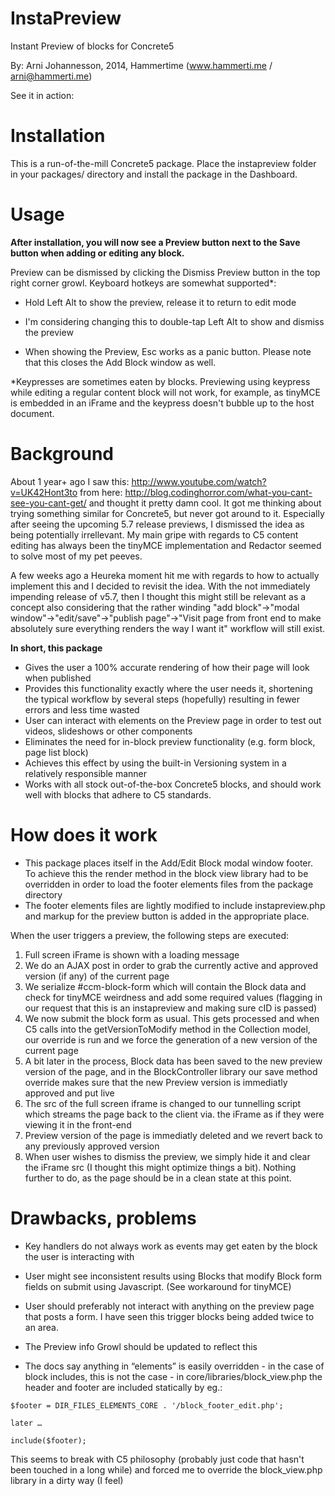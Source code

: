 InstaPreview
============

Instant Preview of blocks for Concrete5

By: Arni Johannesson, 2014, Hammertime (www.hammerti.me / arni@hammerti.me)

See it in action: 

Installation
============

This is a run-of-the-mill Concrete5 package. Place the instapreview folder in your packages/ directory and install the package in the Dashboard. 

Usage
============

**After installation, you will now see a Preview button next to the Save button when adding or editing any block.** 

Preview can be dismissed by clicking the Dismiss Preview button in the top right corner growl. Keyboard hotkeys are somewhat supported*:

* Hold Left Alt to show the preview, release it to return to edit mode
 - I'm considering changing this to double-tap Left Alt to show and dismiss the preview 

* When showing the Preview, Esc works as a panic button. Please note that this closes the Add Block window as well.

*Keypresses are sometimes eaten by blocks. Previewing using keypress while editing a regular content block will not work, for example, as tinyMCE is embedded in an iFrame and the keypress doesn't bubble up to the host document.

Background
============

About 1 year+ ago I saw this: http://www.youtube.com/watch?v=UK42Hont3to from here: http://blog.codinghorror.com/what-you-cant-see-you-cant-get/ and thought it pretty damn cool. It got me thinking about trying something similar for Concrete5, but never got around to it. Especially after seeing the upcoming 5.7 release previews, I dismissed the idea as being potentially irrellevant. My main gripe with regards to C5 content editing has always been the tinyMCE implementation and Redactor seemed to solve most of my pet peeves. 

A few weeks ago a Heureka moment hit me with regards to how to actually implement this and I decided to revisit the idea. With the not immediately impending release of v5.7, then I thought this might still be relevant as a concept also considering that the rather winding "add block"->"modal window"->"edit/save"->"publish page"->"Visit page from front end to make absolutely sure everything renders the way I want it" workflow will still exist.

**In short, this package**

* Gives the user a 100% accurate rendering of how their page will look when published
* Provides this functionality exactly where the user needs it, shortening the typical workflow by several steps (hopefully) resulting in fewer errors and less time wasted
* User can interact with elements on the Preview page in order to test out videos, slideshows or other components
* Eliminates the need for in-block preview functionality (e.g. form block, page list block)
* Achieves this effect by using the built-in Versioning system in a relatively responsible manner
* Works with all stock out-of-the-box Concrete5 blocks, and should work well with blocks that adhere to C5 standards.


How does it work
============

* This package places itself in the Add/Edit Block modal window footer. To achieve this the render method in the block view library had to be overridden in order to load the footer elements files from the package directory
* The footer elements files are lightly modified to include instapreview.php and markup for the preview button is added in the appropriate place.

When the user triggers a preview, the following steps are executed:

1. Full screen iFrame is shown with a loading message
2. We do an AJAX post in order to grab the currently active and approved version (if any) of the current page
3. We serialize #ccm-block-form which will contain the Block data and check for tinyMCE weirdness and add some required values (flagging in our request that this is an instapreview and making sure cID is passed)
4. We now submit the block form as usual. This gets processed and when C5 calls into the getVersionToModify method in the Collection model, our override is run and we force the generation of a new version of the current page
5. A bit later in the process, Block data has been saved to the new preview version of the page, and in the  BlockController library our save method override makes sure that the new Preview version is immediatly approved and put live
6.  The src of the full screen iframe is changed to our tunnelling script which streams the page back to the client via. the iFrame as if they were viewing it in the front-end
7. Preview version of the page is immediatly deleted and we revert back to any previously approved version
8. When user wishes to dismiss the preview, we simply hide it and clear the iFrame src (I thought this might optimize things a bit). Nothing further to do, as the page should be in a clean state at this point. 


Drawbacks, problems
============

* Key handlers do not always work as events may get eaten by the block the user is interacting with

* User might see inconsistent results using Blocks that modify Block form fields on submit using Javascript. (See workaround for tinyMCE) 
 
* User should preferably not interact with anything on the preview page that posts a form. I have seen this trigger blocks being added twice to an area.
 - The Preview info Growl should be updated to reflect this

* The docs say anything in “elements” is easily overridden - in the case of block includes, this is not the case - in core/libraries/block_view.php the header and footer are included statically by eg.:
```
$footer = DIR_FILES_ELEMENTS_CORE . '/block_footer_edit.php';

later …

include($footer);
```
This seems to break with C5 philosophy (probably just code that hasn't been touched in a long while) and forced me to override the block_view.php library in a dirty way (I feel)
